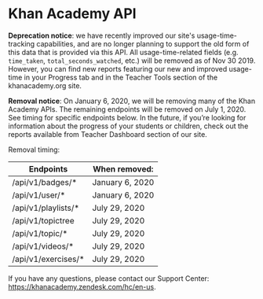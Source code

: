 # Khan Academy API

**Deprecation notice**: we have recently improved our site's usage-time-tracking capabilities, and are no longer planning to support the old form of this data that is provided via this API. All usage-time-related fields (e.g. `time_taken`, `total_seconds_watched`, etc.) will be removed as of Nov 30 2019. However, you can find new reports featuring our new and improved usage-time in your Progress tab and in the Teacher Tools section of the khanacademy.org site.

**Removal notice**: On January 6, 2020, we will be removing many of the Khan Academy APIs. The remaining endpoints will be removed on July 1, 2020. See timing for specific endpoints below.
In the future, if you’re looking for information about the progress of your students or children, check out the reports available from Teacher Dashboard section of our site.

Removal timing:

| **Endpoints**       | **When removed:**     |
|---------------------|-----------------------|
| /api/v1/badges/*    | January 6, 2020       |
| /api/v1/user/*      | January 6, 2020       |
| /api/v1/playlists/* | July 29, 2020         |
| /api/v1/topictree   | July 29, 2020         |
| /api/v1/topic/*     | July 29, 2020         |
| /api/v1/videos/*    | July 29, 2020         |
| /api/v1/exercises/* | July 29, 2020         |

If you have any questions, please contact our Support Center: https://khanacademy.zendesk.com/hc/en-us.
